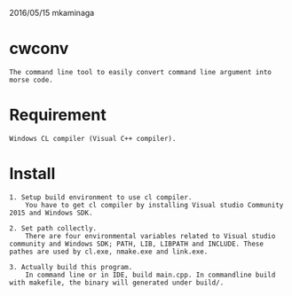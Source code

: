 ﻿2016/05/15 mkaminaga

cwconv
====
	The command line tool to easily convert command line argument into morse code.

Requirement
====
	Windows CL compiler (Visual C++ compiler).

Install
====
	1. Setup build environment to use cl compiler.
		You have to get cl compiler by installing Visual studio Community 2015 and Windows SDK.

	2. Set path collectly.
		There are four environmental variables related to Visual studio community and Windows SDK; PATH, LIB, LIBPATH and INCLUDE. These pathes are used by cl.exe, nmake.exe and link.exe.

	3. Actually build this program.
		In command line or in IDE, build main.cpp. In commandline build with makefile, the binary will generated under build/.
